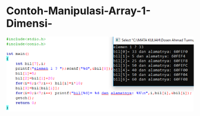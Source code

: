 # Contoh-Manipulasi-Array-1-Dimensi-
![img](https://raw.githubusercontent.com/AminPriadi/Contoh-Inisialisasi-Array-1-Dimensi-/master/34.manupulasi%20array%201%20dimensi.png)
